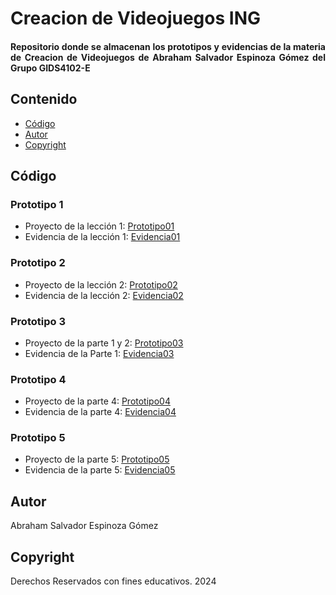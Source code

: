 # Creacion de Videojuegos ING

<h4 align="justify">
Repositorio donde se almacenan los prototipos y evidencias de la materia de Creacion de Videojuegos de Abraham Salvador Espinoza Gómez del Grupo GIDS4102-E
</h4>

## Contenido

- [Código](#código)
- [Autor](#autor)
- [Copyright](#copyright)


## Código

### Prototipo 1

- Proyecto de la lección 1: [Prototipo01](./assets/Prototipo01.unitypackage)
- Evidencia de la lección 1: [Evidencia01](Evidencias/Prototipo01.pdf)

### Prototipo 2

- Proyecto de la lección 2: [Prototipo02](./assets/Prototipo02.unitypackage)
- Evidencia de la lección 2: [Evidencia02](Evidencias/Prototipo02.pdf)

### Prototipo 3

- Proyecto de la parte 1 y 2: [Prototipo03](./assets/Prototipo03.unitypackage)
- Evidencia de la Parte 1: [Evidencia03](Evidencias/Prototipo03.pdf)

### Prototipo 4
- Proyecto de la parte 4: [Prototipo04](./assets/Prototype%204.unitypackage)
- Evidencia de la parte 4: [Evidencia04](Evidencias/Protitipo%204%20.pdf)
### Prototipo 5

- Proyecto de la parte 5: [Prototipo05](./assets/Prototype05.unitypackage)
- Evidencia de la parte 5: [Evidencia05](Evidencias/Prototipo05.pdf)

## Autor

Abraham Salvador Espinoza Gómez

## Copyright

Derechos Reservados con fines educativos. 2024